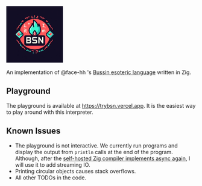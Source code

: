 <img src="./playground/public/logo.jpg" width="150" alt="bsn">

An implementation of @face-hh 's
[Bussin esoteric language](https://github.com/face-hh/bussin) written in Zig.

## Playground

The playground is available at https://trybsn.vercel.app. It is the easiest way
to play around with this interpreter.

## Known Issues

- The playground is not interactive. We currently run programs and display the
  output from `println` calls at the end of the program. Although, after the
  [self-hosted Zig compiler implements async again](https://github.com/ziglang/zig/issues/6025),
  I will use it to add streaming IO.
- Printing circular objects causes stack overflows.
- All other TODOs in the code.
